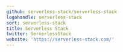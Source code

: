 ```yaml
---
github: serverless-stack/serverless-stack
logohandle: serverless-stack
sort: serverless-stack
title: Serverless Stack
twitter: ServerlessStack
website: 'https://serverless-stack.com/'
---
```

